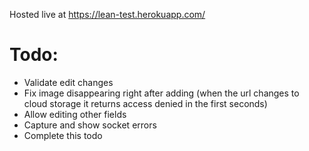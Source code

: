 Hosted live at https://lean-test.herokuapp.com/

# Todo:
- Validate edit changes
- Fix image disappearing right after adding (when the url changes to cloud storage it returns access denied in the first seconds)
- Allow editing other fields
- Capture and show socket errors
- Complete this todo
